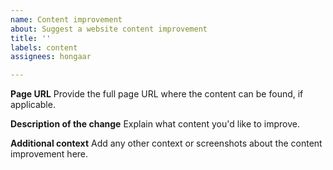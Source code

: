 ```yaml
---
name: Content improvement
about: Suggest a website content improvement
title: ''
labels: content
assignees: hongaar

---
```


**Page URL**
Provide the full page URL where the content can be found, if applicable.

**Description of the change**
Explain what content you'd like to improve.

**Additional context**
Add any other context or screenshots about the content improvement here.
